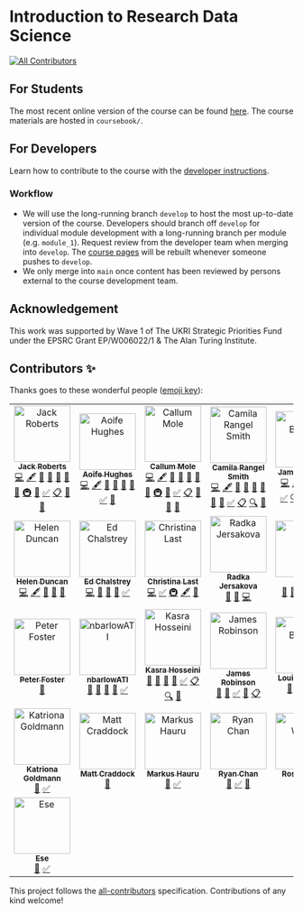 # Introduction to Research Data Science
<!-- ALL-CONTRIBUTORS-BADGE:START - Do not remove or modify this section -->
[![All Contributors](https://img.shields.io/badge/all_contributors-29-orange.svg?style=flat-square)](#contributors-)
<!-- ALL-CONTRIBUTORS-BADGE:END -->

## For Students

The most recent online version of the course can be found [here](https://alan-turing-institute.github.io/rds-course/index.html). The course materials are hosted in `coursebook/`.

## For Developers

Learn how to contribute to the course with the [developer instructions](coursebook/README.md).

### Workflow

- We will use the long-running branch `develop` to host the most up-to-date version of the course. Developers should branch off `develop` for individual module development with a long-running branch per module (e.g. `module_1`). Request review from the developer team when merging into `develop`. The [course pages](https://alan-turing-institute.github.io/rds-course/index.html) will be rebuilt whenever someone pushes to `develop`.
- We only merge into `main` once content has been reviewed by persons external to the course development team.

## Acknowledgement

This work was supported by Wave 1 of The UKRI Strategic Priorities Fund under the EPSRC Grant EP/W006022/1 & The Alan Turing Institute.

## Contributors ✨

Thanks goes to these wonderful people ([emoji key](https://allcontributors.org/docs/en/emoji-key)):

<!-- ALL-CONTRIBUTORS-LIST:START - Do not remove or modify this section -->
<!-- prettier-ignore-start -->
<!-- markdownlint-disable -->
<table>
  <tbody>
    <tr>
      <td align="center"><a href="https://github.com/jack89roberts"><img src="https://avatars.githubusercontent.com/u/16308271?v=4?s=100" width="100px;" alt="Jack Roberts"/><br /><sub><b>Jack Roberts</b></sub></a><br /><a href="https://github.com/alan-turing-institute/rds-course/commits?author=jack89roberts" title="Code">💻</a> <a href="#content-jack89roberts" title="Content">🖋</a> <a href="#ideas-jack89roberts" title="Ideas, Planning, & Feedback">🤔</a> <a href="#question-jack89roberts" title="Answering Questions">💬</a> <a href="#talk-jack89roberts" title="Talks">📢</a> <a href="https://github.com/alan-turing-institute/rds-course/issues?q=author%3Ajack89roberts" title="Bug reports">🐛</a> <a href="https://github.com/alan-turing-institute/rds-course/pulls?q=is%3Apr+reviewed-by%3Ajack89roberts" title="Reviewed Pull Requests">👀</a> <a href="#infra-jack89roberts" title="Infrastructure (Hosting, Build-Tools, etc)">🚇</a> <a href="#projectManagement-jack89roberts" title="Project Management">📆</a> <a href="#tutorial-jack89roberts" title="Tutorials">✅</a> <a href="#eventOrganizing-jack89roberts" title="Event Organizing">📋</a> <a href="#research-jack89roberts" title="Research">🔬</a> <a href="#maintenance-jack89roberts" title="Maintenance">🚧</a></td>
      <td align="center"><a href="https://aoifehughes.github.io"><img src="https://avatars.githubusercontent.com/u/10923695?v=4?s=100" width="100px;" alt="Aoife Hughes"/><br /><sub><b>Aoife Hughes</b></sub></a><br /><a href="https://github.com/alan-turing-institute/rds-course/commits?author=AoifeHughes" title="Code">💻</a> <a href="#content-AoifeHughes" title="Content">🖋</a> <a href="#ideas-AoifeHughes" title="Ideas, Planning, & Feedback">🤔</a> <a href="#question-AoifeHughes" title="Answering Questions">💬</a> <a href="https://github.com/alan-turing-institute/rds-course/issues?q=author%3AAoifeHughes" title="Bug reports">🐛</a> <a href="https://github.com/alan-turing-institute/rds-course/pulls?q=is%3Apr+reviewed-by%3AAoifeHughes" title="Reviewed Pull Requests">👀</a> <a href="#tutorial-AoifeHughes" title="Tutorials">✅</a> <a href="#maintenance-AoifeHughes" title="Maintenance">🚧</a></td>
      <td align="center"><a href="https://github.com/callummole"><img src="https://avatars.githubusercontent.com/u/22677759?v=4?s=100" width="100px;" alt="Callum Mole"/><br /><sub><b>Callum Mole</b></sub></a><br /><a href="https://github.com/alan-turing-institute/rds-course/commits?author=callummole" title="Code">💻</a> <a href="#content-callummole" title="Content">🖋</a> <a href="#ideas-callummole" title="Ideas, Planning, & Feedback">🤔</a> <a href="#question-callummole" title="Answering Questions">💬</a> <a href="#talk-callummole" title="Talks">📢</a> <a href="https://github.com/alan-turing-institute/rds-course/issues?q=author%3Acallummole" title="Bug reports">🐛</a> <a href="https://github.com/alan-turing-institute/rds-course/pulls?q=is%3Apr+reviewed-by%3Acallummole" title="Reviewed Pull Requests">👀</a> <a href="#infra-callummole" title="Infrastructure (Hosting, Build-Tools, etc)">🚇</a> <a href="#projectManagement-callummole" title="Project Management">📆</a> <a href="#tutorial-callummole" title="Tutorials">✅</a> <a href="#eventOrganizing-callummole" title="Event Organizing">📋</a> <a href="#research-callummole" title="Research">🔬</a> <a href="https://github.com/alan-turing-institute/rds-course/commits?author=callummole" title="Documentation">📖</a> <a href="#maintenance-callummole" title="Maintenance">🚧</a></td>
      <td align="center"><a href="https://github.com/crangelsmith"><img src="https://avatars.githubusercontent.com/u/11162074?v=4?s=100" width="100px;" alt="Camila Rangel Smith"/><br /><sub><b>Camila Rangel Smith</b></sub></a><br /><a href="https://github.com/alan-turing-institute/rds-course/commits?author=crangelsmith" title="Code">💻</a> <a href="#content-crangelsmith" title="Content">🖋</a> <a href="#ideas-crangelsmith" title="Ideas, Planning, & Feedback">🤔</a> <a href="#question-crangelsmith" title="Answering Questions">💬</a> <a href="#talk-crangelsmith" title="Talks">📢</a> <a href="https://github.com/alan-turing-institute/rds-course/issues?q=author%3Acrangelsmith" title="Bug reports">🐛</a> <a href="https://github.com/alan-turing-institute/rds-course/pulls?q=is%3Apr+reviewed-by%3Acrangelsmith" title="Reviewed Pull Requests">👀</a> <a href="#projectManagement-crangelsmith" title="Project Management">📆</a> <a href="#tutorial-crangelsmith" title="Tutorials">✅</a> <a href="#eventOrganizing-crangelsmith" title="Event Organizing">📋</a> <a href="#fundingFinding-crangelsmith" title="Funding Finding">🔍</a> <a href="#research-crangelsmith" title="Research">🔬</a></td>
      <td align="center"><a href="https://github.com/lannelin"><img src="https://avatars.githubusercontent.com/u/26149456?v=4?s=100" width="100px;" alt="James Bishop"/><br /><sub><b>James Bishop</b></sub></a><br /><a href="https://github.com/alan-turing-institute/rds-course/commits?author=lannelin" title="Code">💻</a> <a href="#content-lannelin" title="Content">🖋</a> <a href="#ideas-lannelin" title="Ideas, Planning, & Feedback">🤔</a> <a href="#talk-lannelin" title="Talks">📢</a> <a href="https://github.com/alan-turing-institute/rds-course/pulls?q=is%3Apr+reviewed-by%3Alannelin" title="Reviewed Pull Requests">👀</a> <a href="#tutorial-lannelin" title="Tutorials">✅</a> <a href="#fundingFinding-lannelin" title="Funding Finding">🔍</a> <a href="#question-lannelin" title="Answering Questions">💬</a> <a href="#infra-lannelin" title="Infrastructure (Hosting, Build-Tools, etc)">🚇</a> <a href="#research-lannelin" title="Research">🔬</a></td>
      <td align="center"><a href="https://github.com/fedenanni"><img src="https://avatars.githubusercontent.com/u/8415204?v=4?s=100" width="100px;" alt="Federico Nanni"/><br /><sub><b>Federico Nanni</b></sub></a><br /><a href="https://github.com/alan-turing-institute/rds-course/commits?author=fedenanni" title="Code">💻</a> <a href="#content-fedenanni" title="Content">🖋</a> <a href="#ideas-fedenanni" title="Ideas, Planning, & Feedback">🤔</a> <a href="#question-fedenanni" title="Answering Questions">💬</a> <a href="#talk-fedenanni" title="Talks">📢</a> <a href="https://github.com/alan-turing-institute/rds-course/issues?q=author%3Afedenanni" title="Bug reports">🐛</a> <a href="https://github.com/alan-turing-institute/rds-course/pulls?q=is%3Apr+reviewed-by%3Afedenanni" title="Reviewed Pull Requests">👀</a> <a href="#projectManagement-fedenanni" title="Project Management">📆</a> <a href="#tutorial-fedenanni" title="Tutorials">✅</a> <a href="#eventOrganizing-fedenanni" title="Event Organizing">📋</a> <a href="#fundingFinding-fedenanni" title="Funding Finding">🔍</a> <a href="#research-fedenanni" title="Research">🔬</a></td>
      <td align="center"><a href="https://github.com/gmingas"><img src="https://avatars.githubusercontent.com/u/1958852?v=4?s=100" width="100px;" alt="Greg Mingas"/><br /><sub><b>Greg Mingas</b></sub></a><br /><a href="https://github.com/alan-turing-institute/rds-course/commits?author=gmingas" title="Code">💻</a> <a href="#content-gmingas" title="Content">🖋</a> <a href="#ideas-gmingas" title="Ideas, Planning, & Feedback">🤔</a> <a href="#question-gmingas" title="Answering Questions">💬</a> <a href="#talk-gmingas" title="Talks">📢</a> <a href="https://github.com/alan-turing-institute/rds-course/issues?q=author%3Agmingas" title="Bug reports">🐛</a> <a href="https://github.com/alan-turing-institute/rds-course/pulls?q=is%3Apr+reviewed-by%3Agmingas" title="Reviewed Pull Requests">👀</a> <a href="#projectManagement-gmingas" title="Project Management">📆</a> <a href="#tutorial-gmingas" title="Tutorials">✅</a> <a href="#eventOrganizing-gmingas" title="Event Organizing">📋</a> <a href="#fundingFinding-gmingas" title="Funding Finding">🔍</a> <a href="#research-gmingas" title="Research">🔬</a></td>
    </tr>
    <tr>
      <td align="center"><a href="https://github.com/helendduncan"><img src="https://avatars.githubusercontent.com/u/46891265?v=4?s=100" width="100px;" alt="Helen Duncan"/><br /><sub><b>Helen Duncan</b></sub></a><br /><a href="https://github.com/alan-turing-institute/rds-course/commits?author=helendduncan" title="Code">💻</a> <a href="#content-helendduncan" title="Content">🖋</a> <a href="https://github.com/alan-turing-institute/rds-course/issues?q=author%3Ahelendduncan" title="Bug reports">🐛</a> <a href="https://github.com/alan-turing-institute/rds-course/pulls?q=is%3Apr+reviewed-by%3Ahelendduncan" title="Reviewed Pull Requests">👀</a> <a href="#maintenance-helendduncan" title="Maintenance">🚧</a></td>
      <td align="center"><a href="http://edchalstrey.com/"><img src="https://avatars.githubusercontent.com/u/5486164?v=4?s=100" width="100px;" alt="Ed Chalstrey"/><br /><sub><b>Ed Chalstrey</b></sub></a><br /><a href="https://github.com/alan-turing-institute/rds-course/commits?author=edwardchalstrey1" title="Code">💻</a> <a href="#question-edwardchalstrey1" title="Answering Questions">💬</a> <a href="https://github.com/alan-turing-institute/rds-course/issues?q=author%3Aedwardchalstrey1" title="Bug reports">🐛</a> <a href="#talk-edwardchalstrey1" title="Talks">📢</a> <a href="#tutorial-edwardchalstrey1" title="Tutorials">✅</a></td>
      <td align="center"><a href="https://christinalast.com/"><img src="https://avatars.githubusercontent.com/u/36204574?v=4?s=100" width="100px;" alt="Christina Last"/><br /><sub><b>Christina Last</b></sub></a><br /><a href="https://github.com/alan-turing-institute/rds-course/commits?author=ChristinaLast" title="Code">💻</a> <a href="#tutorial-ChristinaLast" title="Tutorials">✅</a> <a href="#infra-ChristinaLast" title="Infrastructure (Hosting, Build-Tools, etc)">🚇</a> <a href="#content-ChristinaLast" title="Content">🖋</a> <a href="#ideas-ChristinaLast" title="Ideas, Planning, & Feedback">🤔</a></td>
      <td align="center"><a href="https://github.com/radka-j"><img src="https://avatars.githubusercontent.com/u/29207091?v=4?s=100" width="100px;" alt="Radka Jersakova"/><br /><sub><b>Radka Jersakova</b></sub></a><br /><a href="https://github.com/alan-turing-institute/rds-course/pulls?q=is%3Apr+reviewed-by%3Aradka-j" title="Reviewed Pull Requests">👀</a> <a href="https://github.com/alan-turing-institute/rds-course/issues?q=author%3Aradka-j" title="Bug reports">🐛</a> <a href="https://github.com/alan-turing-institute/rds-course/commits?author=radka-j" title="Code">💻</a></td>
      <td align="center"><a href="https://github.com/ots22"><img src="https://avatars.githubusercontent.com/u/5434836?v=4?s=100" width="100px;" alt="ots22"/><br /><sub><b>ots22</b></sub></a><br /><a href="https://github.com/alan-turing-institute/rds-course/pulls?q=is%3Apr+reviewed-by%3Aots22" title="Reviewed Pull Requests">👀</a> <a href="https://github.com/alan-turing-institute/rds-course/issues?q=author%3Aots22" title="Bug reports">🐛</a> <a href="https://github.com/alan-turing-institute/rds-course/commits?author=ots22" title="Code">💻</a> <a href="#tutorial-ots22" title="Tutorials">✅</a> <a href="#question-ots22" title="Answering Questions">💬</a></td>
      <td align="center"><a href="https://github.com/triangle-man"><img src="https://avatars.githubusercontent.com/u/1172905?v=4?s=100" width="100px;" alt="James Geddes"/><br /><sub><b>James Geddes</b></sub></a><br /><a href="#tutorial-triangle-man" title="Tutorials">✅</a> <a href="#question-triangle-man" title="Answering Questions">💬</a></td>
      <td align="center"><a href="https://github.com/pwochner"><img src="https://avatars.githubusercontent.com/u/78024695?v=4?s=100" width="100px;" alt="pwochner"/><br /><sub><b>pwochner</b></sub></a><br /><a href="#tutorial-pwochner" title="Tutorials">✅</a> <a href="#question-pwochner" title="Answering Questions">💬</a></td>
    </tr>
    <tr>
      <td align="center"><a href="https://github.com/pafoster"><img src="https://avatars.githubusercontent.com/u/9533784?v=4?s=100" width="100px;" alt="Peter Foster"/><br /><sub><b>Peter Foster</b></sub></a><br /><a href="https://github.com/alan-turing-institute/rds-course/pulls?q=is%3Apr+reviewed-by%3Apafoster" title="Reviewed Pull Requests">👀</a></td>
      <td align="center"><a href="https://github.com/nbarlowATI"><img src="https://avatars.githubusercontent.com/u/33832774?v=4?s=100" width="100px;" alt="nbarlowATI"/><br /><sub><b>nbarlowATI</b></sub></a><br /><a href="https://github.com/alan-turing-institute/rds-course/pulls?q=is%3Apr+reviewed-by%3AnbarlowATI" title="Reviewed Pull Requests">👀</a> <a href="#question-nbarlowATI" title="Answering Questions">💬</a> <a href="https://github.com/alan-turing-institute/rds-course/issues?q=author%3AnbarlowATI" title="Bug reports">🐛</a> <a href="#talk-nbarlowATI" title="Talks">📢</a> <a href="#tutorial-nbarlowATI" title="Tutorials">✅</a></td>
      <td align="center"><a href="https://github.com/kasra-hosseini"><img src="https://avatars.githubusercontent.com/u/1899856?v=4?s=100" width="100px;" alt="Kasra Hosseini"/><br /><sub><b>Kasra Hosseini</b></sub></a><br /><a href="#ideas-kasra-hosseini" title="Ideas, Planning, & Feedback">🤔</a> <a href="#question-kasra-hosseini" title="Answering Questions">💬</a> <a href="https://github.com/alan-turing-institute/rds-course/pulls?q=is%3Apr+reviewed-by%3Akasra-hosseini" title="Reviewed Pull Requests">👀</a> <a href="#projectManagement-kasra-hosseini" title="Project Management">📆</a> <a href="#tutorial-kasra-hosseini" title="Tutorials">✅</a> <a href="#eventOrganizing-kasra-hosseini" title="Event Organizing">📋</a> <a href="#fundingFinding-kasra-hosseini" title="Funding Finding">🔍</a> <a href="#research-kasra-hosseini" title="Research">🔬</a></td>
      <td align="center"><a href="https://github.com/jemrobinson"><img src="https://avatars.githubusercontent.com/u/3502751?v=4?s=100" width="100px;" alt="James Robinson"/><br /><sub><b>James Robinson</b></sub></a><br /><a href="#question-jemrobinson" title="Answering Questions">💬</a> <a href="#talk-jemrobinson" title="Talks">📢</a> <a href="#tutorial-jemrobinson" title="Tutorials">✅</a> <a href="#projectManagement-jemrobinson" title="Project Management">📆</a> <a href="#eventOrganizing-jemrobinson" title="Event Organizing">📋</a></td>
      <td align="center"><a href="https://github.com/LouiseABowler"><img src="https://avatars.githubusercontent.com/u/25640708?v=4?s=100" width="100px;" alt="Louise Bowler"/><br /><sub><b>Louise Bowler</b></sub></a><br /><a href="#ideas-LouiseABowler" title="Ideas, Planning, & Feedback">🤔</a> <a href="#projectManagement-LouiseABowler" title="Project Management">📆</a> <a href="#fundingFinding-LouiseABowler" title="Funding Finding">🔍</a> <a href="#research-LouiseABowler" title="Research">🔬</a></td>
      <td align="center"><a href="https://github.com/LydiaFrance"><img src="https://avatars.githubusercontent.com/u/85945427?v=4?s=100" width="100px;" alt="Lydia France"/><br /><sub><b>Lydia France</b></sub></a><br /><a href="https://github.com/alan-turing-institute/rds-course/pulls?q=is%3Apr+reviewed-by%3ALydiaFrance" title="Reviewed Pull Requests">👀</a> <a href="#question-LydiaFrance" title="Answering Questions">💬</a> <a href="https://github.com/alan-turing-institute/rds-course/issues?q=author%3ALydiaFrance" title="Bug reports">🐛</a> <a href="#talk-LydiaFrance" title="Talks">📢</a> <a href="#tutorial-LydiaFrance" title="Tutorials">✅</a> <a href="#userTesting-LydiaFrance" title="User Testing">📓</a></td>
      <td align="center"><a href="https://github.com/dsj976"><img src="https://avatars.githubusercontent.com/u/57944311?v=4?s=100" width="100px;" alt="David Salvador Jasin"/><br /><sub><b>David Salvador Jasin</b></sub></a><br /><a href="#question-dsj976" title="Answering Questions">💬</a> <a href="#tutorial-dsj976" title="Tutorials">✅</a></td>
    </tr>
    <tr>
      <td align="center"><a href="https://katrionagoldmann.github.io/"><img src="https://avatars.githubusercontent.com/u/25952322?v=4?s=100" width="100px;" alt="Katriona Goldmann"/><br /><sub><b>Katriona Goldmann</b></sub></a><br /><a href="#question-KatrionaGoldmann" title="Answering Questions">💬</a> <a href="#tutorial-KatrionaGoldmann" title="Tutorials">✅</a></td>
      <td align="center"><a href="https://github.com/craddm"><img src="https://avatars.githubusercontent.com/u/5796417?v=4?s=100" width="100px;" alt="Matt Craddock"/><br /><sub><b>Matt Craddock</b></sub></a><br /><a href="#question-craddm" title="Answering Questions">💬</a></td>
      <td align="center"><a href="https://github.com/mhauru"><img src="https://avatars.githubusercontent.com/u/5229876?v=4?s=100" width="100px;" alt="Markus Hauru"/><br /><sub><b>Markus Hauru</b></sub></a><br /><a href="#question-mhauru" title="Answering Questions">💬</a> <a href="#tutorial-mhauru" title="Tutorials">✅</a></td>
      <td align="center"><a href="https://rchan26.github.io/"><img src="https://avatars.githubusercontent.com/u/44200705?v=4?s=100" width="100px;" alt="Ryan Chan"/><br /><sub><b>Ryan Chan</b></sub></a><br /><a href="#question-rchan26" title="Answering Questions">💬</a> <a href="#tutorial-rchan26" title="Tutorials">✅</a> <a href="#userTesting-rchan26" title="User Testing">📓</a></td>
      <td align="center"><a href="https://github.com/rwood-97"><img src="https://avatars.githubusercontent.com/u/72076688?v=4?s=100" width="100px;" alt="Rosie Wood"/><br /><sub><b>Rosie Wood</b></sub></a><br /><a href="#question-rwood-97" title="Answering Questions">💬</a> <a href="#tutorial-rwood-97" title="Tutorials">✅</a></td>
      <td align="center"><a href="https://scholar.google.de/citations?user=58uLFHoAAAAJ&hl=en&oi=ao"><img src="https://avatars.githubusercontent.com/u/7348440?v=4?s=100" width="100px;" alt="martin"/><br /><sub><b>martin</b></sub></a><br /><a href="#question-mastoffel" title="Answering Questions">💬</a> <a href="#tutorial-mastoffel" title="Tutorials">✅</a></td>
      <td align="center"><a href="https://github.com/lbokeria"><img src="https://avatars.githubusercontent.com/u/7816766?v=4?s=100" width="100px;" alt="Levan Bokeria"/><br /><sub><b>Levan Bokeria</b></sub></a><br /><a href="#question-lbokeria" title="Answering Questions">💬</a> <a href="#talk-lbokeria" title="Talks">📢</a></td>
    </tr>
    <tr>
      <td align="center"><a href="https://github.com/dlpbc"><img src="https://avatars.githubusercontent.com/u/17943860?v=4?s=100" width="100px;" alt="Ese"/><br /><sub><b>Ese</b></sub></a><br /><a href="#question-dlpbc" title="Answering Questions">💬</a> <a href="#tutorial-dlpbc" title="Tutorials">✅</a></td>
    </tr>
  </tbody>
</table>

<!-- markdownlint-restore -->
<!-- prettier-ignore-end -->

<!-- ALL-CONTRIBUTORS-LIST:END -->

This project follows the [all-contributors](https://github.com/all-contributors/all-contributors) specification. Contributions of any kind welcome!